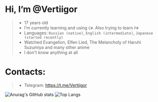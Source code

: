#  Hi, I’m @Vertiigor
> - 17 years old
> - I’m currently learning and using `C#`. Also trying to learn `F#`
> - Languages: `Russian (native)`, `English (intermediate)`, `Japanese (started recently)`
> - Watched Evangelion, Elfen Lied, The Melancholy of Haruhi Suzumiya and many other anime
> - I don't know anything at all

#  Contacts:
> - Telegram: https://t.me/Vertiigor

![Anurag's GitHub stats](https://github-readme-stats.vercel.app/api?username=Vertiigor&show_icons=true&theme=radical)
![Top Langs](https://github-readme-stats.vercel.app/api/top-langs/?username=Vertiigor&layout=compact&theme=radical)


<!---
Vertiigor/Vertiigor is a ✨ special ✨ repository because its `README.md` (this file) appears on your GitHub profile.
You can click the Preview link to take a look at your changes.
--->
